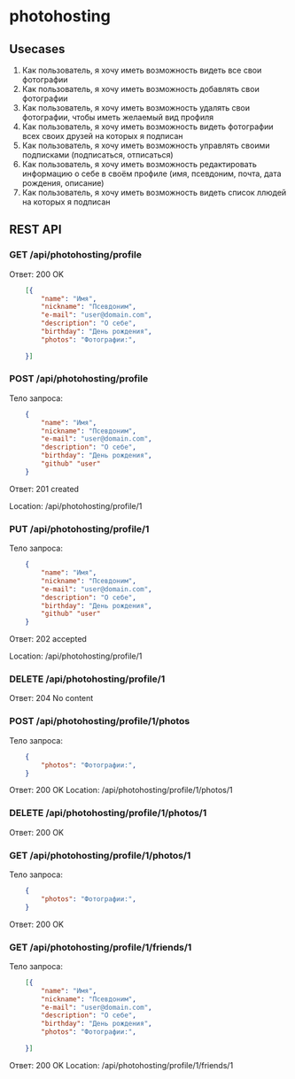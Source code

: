 # photohosting

## Usecases

1. Как пользователь, я хочу иметь возможность видеть все свои фотографии
1. Как пользователь, я хочу иметь возможность добавлять свои фотографии
1. Как пользователь, я хочу иметь возможность удалять свои фотографии, чтобы иметь желаемый вид профиля
1. Как пользователь, я хочу иметь возможность видеть фотографии всех своих друзей на которых я подписан
1. Как пользователь, я хочу иметь возможность управлять своими подписками (подписаться, отписаться)
1. Как пользователь, я хочу иметь возможность редактировать информацию о себе в своём профиле (имя, псевдоним, почта, дата рождения, описание)
1. Как пользователь, я хочу иметь возможность видеть список ллюдей на которых я подписан


## REST API

### GET /api/photohosting/profile

Ответ: 200 OK

```json
    [{
        "name": "Имя",
        "nickname": "Псевдоним",
        "e-mail": "user@domain.com",
        "description": "О себе",
        "birthday": "День рождения",
        "photos": "Фотографии:",
        
    }]

```

### POST /api/photohosting/profile

Тело запроса:

```json
    {
        "name": "Имя",
        "nickname": "Псевдоним",
        "e-mail": "user@domain.com",
        "description": "О себе",
        "birthday": "День рождения",
        "github" "user"
    }
```

Ответ: 201 created

Location: /api/photohosting/profile/1


 ###  PUT /api/photohosting/profile/1

Тело запроса:

```json
    {
        "name": "Имя",
        "nickname": "Псевдоним",
        "e-mail": "user@domain.com",
        "description": "О себе",
        "birthday": "День рождения",
        "github" "user"
    }
```

Ответ: 202 accepted

Location: /api/photohosting/profile/1



###  DELETE /api/photohosting/profile/1
Ответ: 204 No content


### POST /api/photohosting/profile/1/photos

Тело запроса:

```json
    {
        "photos": "Фотографии:",
    }
```

Ответ: 200 OK
Location: /api/photohosting/profile/1/photos/1


### DELETE /api/photohosting/profile/1/photos/1
Ответ: 200 OK



### GET /api/photohosting/profile/1/photos/1


Тело запроса:

```json
    {
        "photos": "Фотографии:",
    }
```
Ответ: 200 OK


### GET /api/photohosting/profile/1/friends/1


Тело запроса:

```json
    [{
        "name": "Имя",
        "nickname": "Псевдоним",
        "e-mail": "user@domain.com",
        "description": "О себе",
        "birthday": "День рождения",
        "photos": "Фотографии:",
        
    }]
 ```

Ответ: 200 OK
Location: /api/photohosting/profile/1/friends/1


